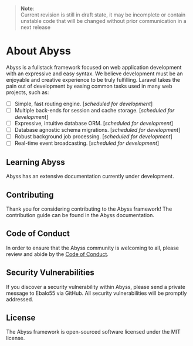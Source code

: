 > **Note**:<br>
> Current revision is still in draft state, it may be incomplete or contain unstable code that will be changed
> without prior communication in a next release

# About Abyss
Abyss is a fullstack framework focused on web application development with an expressive and easy syntax. 
We believe development must be an enjoyable and creative experience to be truly fulfilling. 
Laravel takes the pain out of development by easing common tasks used in many web projects, such as:

- [ ] Simple, fast routing engine. [_scheduled for development_]
- [ ] Multiple back-ends for session and cache storage. [_scheduled for development_]
- [ ] Expressive, intuitive database ORM. [_scheduled for development_]
- [ ] Database agnostic schema migrations. [_scheduled for development_]
- [ ] Robust background job processing. [_scheduled for development_]
- [ ] Real-time event broadcasting. [_scheduled for development_]

## Learning Abyss
Abyss has an extensive documentation currently under development.

## Contributing
Thank you for considering contributing to the Abyss framework! 
The contribution guide can be found in the Abyss documentation.

## Code of Conduct
In order to ensure that the Abyss community is welcoming to all, please review and abide by the [Code of Conduct](CONDUCT.md).

## Security Vulnerabilities
If you discover a security vulnerability within Abyss, please send a private message to Ebalo55 via GitHub. 
All security vulnerabilities will be promptly addressed.

## License
The Abyss framework is open-sourced software licensed under the MIT license.